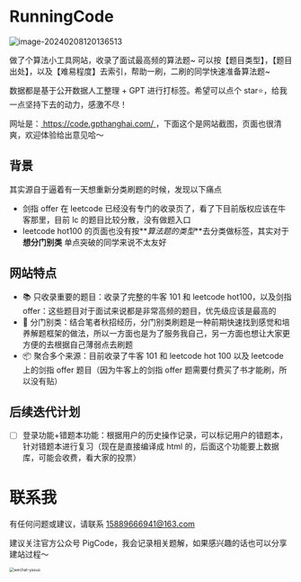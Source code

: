 # RunningCode

![image-20240208120136513](https://image.chatrepo.top/image-20240208120136513.png)

做了个算法小工具网站，收录了面试最高频的算法题~ 可以按【题目类型】，【题目出处】，以及【难易程度】去索引，帮助一刷，二刷的同学快速准备算法题~

数据都是基于公开数据人工整理 + GPT 进行打标签。希望可以点个 star⭐，给我一点坚持下去的动力，感激不尽！

网址是：[ https://code.gpthanghai.com/ ](https://code.gpthanghai.com/) ，下面这个是网站截图，页面也很清爽，欢迎体验给出意见哈～

## 背景

其实源自于逼着有一天想重新分类刷题的时候，发现以下痛点

- 剑指 offer 在 leetcode 已经没有专门的收录页了，看了下目前版权应该在牛客那里，目前 lc 的题目比较分散，没有做题入口
- leetcode hot100 的页面也没有按**_算法题的类型_**去分类做标签，其实对于 **想分门别类** 单点突破的同学来说不太友好

## 网站特点

- 📚 只收录重要的题目：收录了完整的牛客 101 和 leetcode hot100，以及剑指 offer：这些题目对于面试来说都是非常高频的题目，优先级应该是最高的
- 🤖 分门别类：结合笔者秋招经历，分门别类刷题是一种前期快速找到感觉和培养解题框架的做法，所以一方面也是为了服务我自己，另一方面也想让大家更方便的去根据自己薄弱点去刷题
- 📦 聚合多个来源：目前收录了牛客 101 和 leetcode hot 100 以及 leetcode 上的剑指 offer 题目（因为牛客上的剑指 offer 题需要付费买了书才能刷，所以没有贴）

## 后续迭代计划

- [ ] 登录功能+错题本功能：根据用户的历史操作记录，可以标记用户的错题本，针对错题本进行复习（现在是直接编译成 html 的，后面这个功能要上数据库，可能会收费，看大家的投票）

# 联系我

有任何问题或建议，请联系 15889666941@163.com

建议关注官方公众号 PigCode，我会记录相关题解，如果感兴趣的话也可以分享建站过程～

<img src="https://image.chatrepo.top/wechat-yasuo.png" alt="wechat-yasuo" style="zoom:50%;" />
